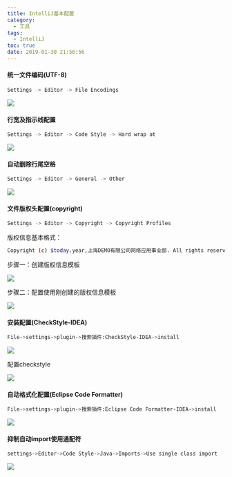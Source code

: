```yaml
---
title: IntelliJ基本配置
category:
  - 工具
tags:
  - IntelliJ
toc: true
date: 2019-01-30 21:56:56
---
```


#### 统一文件编码(UTF-8)

~~~ bash
Settings -> Editor -> File Encodings
~~~

![](http://blog.techpoetry.cn/img/20190130220657.png)



#### 行宽及指示线配置

~~~ bash
Settings -> Editor -> Code Style -> Hard wrap at
~~~

![](http://blog.techpoetry.cn/img/20190323094750.png)

#### 自动删除行尾空格

~~~ bash
Settings -> Editor -> General -> Other
~~~

![](http://blog.techpoetry.cn/img/20190323095117.png)



#### 文件版权头配置(copyright)

~~~ bash
Settings -> Editor -> Copyright -> Copyright Profiles
~~~

版权信息基本格式：

~~~ bash
Copyright (c) $today.year,上海DEMO有限公司网络应用事业部. All rights reserved.
~~~

步骤一：创建版权信息模板

![](http://blog.techpoetry.cn/img/20190130221522.png)

步骤二：配置使用刚创建的版权信息模板

![](http://blog.techpoetry.cn/img/20190130221836.png)



#### 安装配置(CheckStyle-IDEA)

~~~ bash
File->settings->plugin->搜索插件:CheckStyle-IDEA->install
~~~

![](http://blog.techpoetry.cn/img/20190203202859.png)



配置checkstyle

![](http://blog.techpoetry.cn/img/20190203203243.png)

#### 自动格式化配置(Eclipse Code Formatter)

~~~ bash
File->settings->plugin->搜索插件:Eclipse Code Formatter-IDEA->install
~~~

![](http://blog.techpoetry.cn/img/20190203204055.png)

#### 抑制自动import使用通配符

~~~ bash
settings->Editor->Code Style->Java->Imports->Use single class import
~~~

![](http://blog.techpoetry.cn/img/20190203203636.png)

